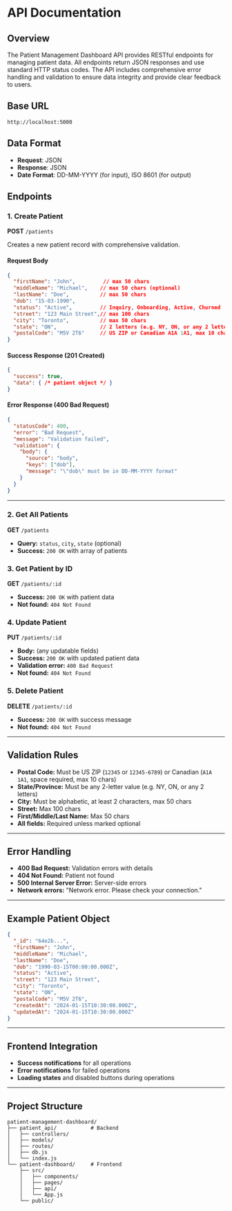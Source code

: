 # API Documentation

## Overview

The Patient Management Dashboard API provides RESTful endpoints for managing patient data. All endpoints return JSON responses and use standard HTTP status codes. The API includes comprehensive error handling and validation to ensure data integrity and provide clear feedback to users.

## Base URL
```
http://localhost:5000
```

## Data Format
- **Request**: JSON
- **Response**: JSON
- **Date Format**: DD-MM-YYYY (for input), ISO 8601 (for output)

## Endpoints

### 1. Create Patient

**POST** `/patients`

Creates a new patient record with comprehensive validation.

#### Request Body
```json
{
  "firstName": "John",         // max 50 chars
  "middleName": "Michael",    // max 50 chars (optional)
  "lastName": "Doe",          // max 50 chars
  "dob": "15-03-1990",
  "status": "Active",         // Inquiry, Onboarding, Active, Churned
  "street": "123 Main Street",// max 100 chars
  "city": "Toronto",          // max 50 chars
  "state": "ON",              // 2 letters (e.g. NY, ON, or any 2 letters)
  "postalCode": "M5V 2T6"     // US ZIP or Canadian A1A 1A1, max 10 chars
}
```

#### Success Response (201 Created)
```json
{
  "success": true,
  "data": { /* patient object */ }
}
```

#### Error Response (400 Bad Request)
```json
{
  "statusCode": 400,
  "error": "Bad Request",
  "message": "Validation failed",
  "validation": {
    "body": {
      "source": "body",
      "keys": ["dob"],
      "message": "\"dob\" must be in DD-MM-YYYY format"
    }
  }
}
```

---

### 2. Get All Patients
**GET** `/patients`
- **Query:** `status`, `city`, `state` (optional)
- **Success:** `200 OK` with array of patients

### 3. Get Patient by ID
**GET** `/patients/:id`
- **Success:** `200 OK` with patient data
- **Not found:** `404 Not Found`

### 4. Update Patient
**PUT** `/patients/:id`
- **Body:** (any updatable fields)
- **Success:** `200 OK` with updated patient data
- **Validation error:** `400 Bad Request`
- **Not found:** `404 Not Found`

### 5. Delete Patient
**DELETE** `/patients/:id`
- **Success:** `200 OK` with success message
- **Not found:** `404 Not Found`

---

## Validation Rules
- **Postal Code:** Must be US ZIP (`12345` or `12345-6789`) or Canadian (`A1A 1A1`, space required, max 10 chars)
- **State/Province:** Must be any 2-letter value (e.g. NY, ON, or any 2 letters)
- **City:** Must be alphabetic, at least 2 characters, max 50 chars
- **Street:** Max 100 chars
- **First/Middle/Last Name:** Max 50 chars
- **All fields:** Required unless marked optional

---

## Error Handling
- **400 Bad Request:** Validation errors with details
- **404 Not Found:** Patient not found
- **500 Internal Server Error:** Server-side errors
- **Network errors:** "Network error. Please check your connection."

---

## Example Patient Object
```json
{
  "_id": "64e2b...",
  "firstName": "John",
  "middleName": "Michael",
  "lastName": "Doe",
  "dob": "1990-03-15T00:00:00.000Z",
  "status": "Active",
  "street": "123 Main Street",
  "city": "Toronto",
  "state": "ON",
  "postalCode": "M5V 2T6",
  "createdAt": "2024-01-15T10:30:00.000Z",
  "updatedAt": "2024-01-15T10:30:00.000Z"
}
```

---

## Frontend Integration
- **Success notifications** for all operations
- **Error notifications** for failed operations
- **Loading states** and disabled buttons during operations

---

## Project Structure
```
patient-management-dashboard/
├── patient_api/           # Backend
│   ├── controllers/
│   ├── models/
│   ├── routes/
│   ├── db.js
│   └── index.js
└── patient-dashboard/     # Frontend
    ├── src/
    │   ├── components/
    │   ├── pages/
    │   ├── api/
    │   └── App.js
    └── public/
``` 